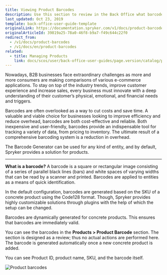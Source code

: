 ```yaml
---
title: Viewing Product Barcodes
description: Use this section to review in the Back Office what barcodes have been generated for concrete products.
last_updated: Oct 23, 2019
template: back-office-user-guide-template
originalLink: https://documentation.spryker.com/v1/docs/product-barcodes
originalArticleId: 39819a25-78a0-46f8-b9a7-f49c644c22f0
redirect_from:
  - /v1/docs/product-barcodes
  - /v1/docs/en/product-barcodes
related:
  - title: Managing Products
    link: docs/scos/user/back-office-user-guides/page.version/catalog/products/managing-products/managing-products.html
---
```


Nowadays, B2B businesses face extraordinary challenges as more and more consumers are making comparisons of various e-commerce applications. To stay on top of the industry trends, improve customer experience and increase sales, every business must innovate with a deep understanding of their customer’s physical, emotional, and financial needs and triggers.

Barcodes are often overlooked as a way to cut costs and save time. A valuable and viable choice for businesses looking to improve efficiency and reduce overhead, barcodes are both cost-effective and reliable. Both inexpensive and user-friendly, barcodes provide an indispensable tool for tracking a variety of data, from pricing to inventory. The ultimate result of a comprehensive barcoding system is a reduction in overhead.

The Barcode Generator can be used for any kind of entity, and by default, Spryker provides a solution for products.
***
**What is a barcode?**
A barcode is a square or rectangular image consisting of a series of parallel black lines (bars) and white spaces of varying widths that can be read by a scanner and printed. Barcodes are applied to entities as a means of quick identification.

In the default configuration, barcodes are generated based on the SKU of a concrete product using the Code128 format. Though, Spryker provides highly customizable solutions through plugins with the help of which the setup can be changed.

Barcodes are dynamically generated for concrete products. This ensures that barcodes are immediately valid.

You can see the barcodes in the **Products > Product Barcode** section. The section is designed as a review; thus no actual actions are performed here. The barcode is generated automatically once a new concrete product is added.

You can see Product ID, product name, SKU, and the barcode itself.

![Product barcodes](https://spryker.s3.eu-central-1.amazonaws.com/docs/User+Guides/Back+Office+User+Guides/Products/Products/Product+Barcodes/product-barcode.png)
